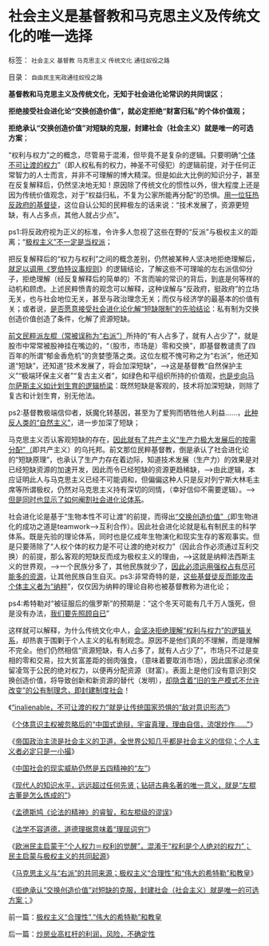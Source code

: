 # 社会主义是基督教和马克思主义及传统文化的唯一选择

标签： `社会主义` `基督教` `马克思主义` `传统文化` `通往奴役之路` 

目录： `自由民主宪政通往奴役之路`



**基督教和马克思主义及传统文化，无知于社会进化论常识的共同误区**；

**拒绝接受社会进化论“交换创造价值”，就必定拒绝“财富归私”的个体价值观；**

**拒绝承认“交换创造价值”对短缺的克服，封建社会（社会主义）就是唯一的可选方案**；



“权利与权力”之的概念，尽管易于混淆，但毕竟不是复杂的逻辑。只要明确“[个体不可让渡的权力](../../../2013/8/25/“inalienable，不可让渡的权力”的“敌对意识形态”.md)”（即人权私有的权力，神圣不可侵犯）的逻辑前提，对于任何正常智力的人士而言，并非不可理解的博大精深。但是如此大比例的知识分子，甚至在反复解释后，仍然坚决地无知！原因除了传统文化的惯性以外，很大程度上还是因为传统价值观念，对于“权益归私，不复为公家所能再分配”的恐惧。[用一位狂热反政府的基督徒](../../../2011/8/17/由下而上“我的利益在那里”的唯利是图.md)，这位自认公知的民粹极左的话来说：“技术发展了，资源更短缺，有人占多点，其他人就占少点”。

ps1:将反政府视为正义的标准，令许多人忽视了这些在野的“反派”与极权主义的距离；“[极权主义”不一定是当权派](../../../2013/3/20/是否有１％的国产公知不是极权主义者？.md)；

把反复解释后的“权力与权利”之间的概念差别，仍然被某种人坚决地拒绝理解后，[就足以调用《罗伯特议事规则](../../../2013/8/16/《罗伯特议事规则》如何体现“犯罪的自由”和“后果自负”？.md)》的逻辑结论，了解这些不可理喻的左右派信仰分子，拒绝理解（经反复解释后的简单的）不言而喻的常识的背后，到底是何等样的动机和顾虑。上述民粹愤青的观念可以解释，这种误解与“反政府，挺政府”的立场无关，也与社会地位无关，甚至与政治理念无关；而仅与经济学的最基本的价值有关；或者说，[是否愿意接受社会进化论化解“短缺限制”的先验结论](../../../2013/3/9/资本主义的“替代发现”创新机理，社会主义无法具备.md)：私有制为交换创造价值创造了条件，化解了资源短缺。

[前文民粹派左棍（常被误称为“右派”）](../../../2013/8/25/带路党的炼狱和沉沦.md)所持的“有人占多了，就有人占少了”，就是股市中常常被股神挂在嘴边的，“（股市，市场是）零和交换”，即基督教谴责了四百年的所谓“郁金香危机”的贪婪堕落之类。这位左棍不愧可称之为“右派”，他还知道“短缺”，还知道“技术发展了，将会加深短缺”，——>这是基督教“自然保护主义”“极端环保主义者”“复古主义者”，如绿色和平组织所持的价值观，[也是步向马尔萨斯主义如计划生育的逻辑桥梁](../../../2013/3/10/马尔萨斯主义就是封建社会及特征.md)：既然短缺是客观的，技术将加深短缺，则除了复古和计划生育，别无他法。

ps2:基督教极端信仰者，妖魔化转基因，甚至为了爱狗而牺牲他人利益……，[此种反人类的“自然主义”](../../../2009/12/31/有什么样的文化，就有什么样的国民.md)，进一步加深了短缺；

马克思主义否认客观短缺的存在，[因此就有了共产主义“生产力极大发展后的按需分配”（](../../../2008/7/26/什么是生产的价值？揭示《资本论》的关键性错误.md)即共产主义）的乌托邦。前文那位民粹基督教，倒是承认了社会进化论的“短缺原理”，也承认了生产力存在着边际，知道技术发展（生产力）的效果是对已经短缺资源的加速开发，因此而令已经短缺的资源更趋稀缺，——>由此逻辑，本应证明此人与马克思主义已经不可能调和，但偏偏这种人只是反对列宁斯大林毛主席等所谓极权，仍然对马克思主义持有深切的同情，（幸好信仰不需要逻辑）。——>[但是同时也显示了如何阉割社会进化论体系](../../../2009/2/18/进化论的科学性；回应马恩基督教的质难.md)。

社会进化论是基于“生物本性不可让渡”的前提，而得出[“交换创造价值”（](../../../2008/8/25/价值守恒定律：交换决定价值，政府采购与泡沫GDP.md)即生物进化的成功之道是teamwork——>互利合作）。因此社会进化论就是私有制民主的科学体系。既是先验的理论体系，同时也是亿成年生物演化和现实生存的客观事实。但是只要筛除了“人权个体的权力是不可让渡的绝对权力”（因此合作必须通过互利交换）的前提，那么客观的短缺反而成为极权主义的理由，——>这就是纳粹法西斯主义的世界观，——>一个民族分多了，其他民族就少了，[因此必须运用强权占有尽可能多的资源](../../../2009/12/12/德国不需要主动战争，精明的希特勒打了糊涂的帐.md)，让其他民族自生自灭。ps3:非常奇特的是，[这些基督徒反而能攻击个体主义者为“纳粹](../../../2010/2/2/炮轰进化论.md)”，仅仅因为纳粹的理论自称也被基督教称为进化论；

ps4:希特勒对“被征服后的俄罗斯”的预期是：“这个冬天可能有几千万人饿死，但是没有办法，[我们要先照顾自已](../../../2011/9/4/纳粹集中营制度，是工业化的奴隶制.md)”

这样就可以解释，为什么传统文化中人，[会坚决拒绝理解“权利与权力”的逻辑关系](../../../2013/8/25/带路党的炼狱和沉沦.md)，却热衷于围剿于个人主义的私有制观念。原因不是他们真的不理解，而是理解不完全。他们仍然相信“资源短缺，有人占多了，就有人占少了”，市场只不过是变相的零和交易，拉大贫富差距的弱肉强食，（意味着要取消市场），因此国家必须保留凌驾于公民的绝对权力，以便再分配资源（财富）。表面上是他们没有意识到交换创造价值，将导致创新和新资源的替代（发明），[却隐含着“旧的生产模式不允许改变”的公有制理念，即封建制度社会](../../../2013/1/6/&quot;公有制必然灭亡&quot;的自然科学原理.md)！

《[“inalienable，不可让渡的权力”就是让传统国家恐惧的“敌对意识形态”](../../../2013/8/25/“inalienable，不可让渡的权力”的“敌对意识形态”.md)》

《[个体意识主权被忽略后的“中国式诡辩，宇宙真理，理由自信，流氓炒作……”](../../../2013/8/25/个体主权被忽略后的“中国式诡辩，宇宙真理，理由自信，流氓炒作……”.md)》

《[帝国政治主流是社会主义的卫道，全世界公知几乎都是社会主义的信仰；个人主义者必定只是一小撮](../../../2013/8/25/带路党的炼狱和沉沦.md)》

《[中国社会的现实威胁仍然是五四精神的“左”](../../../2013/8/25/《旧制度和大革命》的现实威胁仍然是极左性质的“五四精神”.md)》

《[现代人的知识水平，远远超过任何先贤；钻研古典名著的唯一意义，就是“左棍古董是怎么炼成的”](../../../2013/8/26/识成熟后读古著，了解侏罗纪恐龙的活化石.md)》

《[孟德斯鸠《论法的精神》的睿智，和左棍级的谬误](../../../2013/8/26/孟德斯鸠《论法的精神》的睿智和左棍级的谬误.md)》

《[法学不容道德，道德理据意味着“理屈词穷”](../../../2013/8/26/法学不容道德，道德理据意味着“理屈词穷”.md)》

《[欧洲民主启蒙于“个人权力＝权利的觉醒”，混淆于“权利是个人绝对的权力”；
民主启蒙与极权主义的共同起源](../../../2013/8/27/欧洲民主先哲的概念混乱，民主启蒙与极权主义的共同起源.md)》

《[马克思主义与“右派”的共同来源；极权主义“合理性”和“伟大的希特勒”和教皇](../../../2013/8/27/极权主义“合理性”,“伟大的希特勒”和教皇.md)》

《[拒绝承认“交换创造价值”对短缺的克服，封建社会（社会主义）就是唯一的可选方案；](../../../2013/8/27/社会主义是基督教和马克思主义及传统文化的唯一选择.md)》

前一篇：[极权主义“合理性”,“伟大的希特勒”和教皇](../../../2013/8/27/极权主义“合理性”,“伟大的希特勒”和教皇.md)

后一篇：[炒房业高杠杆的利润，风险，不确定性](../../../2013/8/27/炒房业高杠杆的利润，风险，不确定性.md)